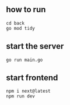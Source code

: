 ## how to run

```shell
cd back
go mod tidy
```

## start the server

```shell
go run main.go
```

## start frontend

```shell
npm i next@latest
npm run dev
```
